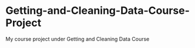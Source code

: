 Getting-and-Cleaning-Data-Course-Project
========================================

My course project under Getting and Cleaning Data Course
